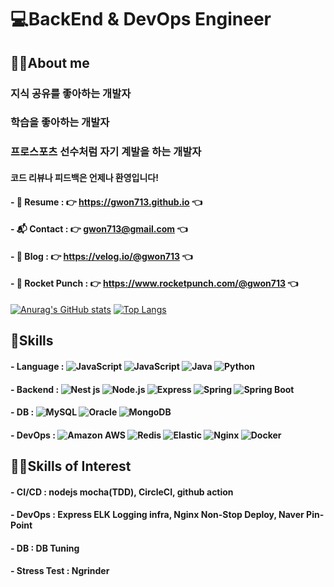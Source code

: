 # 💻BackEnd & DevOps Engineer 
## 💁‍♂️About me
### 지식 공유를 좋아하는 개발자
### 학습을 좋아하는 개발자
### 프로스포츠 선수처럼 자기 계발을 하는 개발자
#### 코드 리뷰나 피드백은 언제나 환영입니다!
#### - 📑 Resume : 👉 https://gwon713.github.io 👈
#### - 📬 Contact : 👉 gwon713@gmail.com 👈
#### - 📖 Blog : 👉 https://velog.io/@gwon713 👈
#### - 🚀 Rocket Punch : 👉 https://www.rocketpunch.com/@gwon713 👈
[![Anurag's GitHub stats](https://github-readme-stats.vercel.app/api?username=gwon713&show_icons=true&theme=highcontrast)](https://github.com/gwon713/github-readme-stats) 
[![Top Langs](https://github-readme-stats.vercel.app/api/top-langs/?username=gwon713&layout=compact&theme=highcontrast)](https://github.com/gwon713/github-readme-stats)
## 🌟Skills
#### - Language : <img alt="JavaScript" src ="https://img.shields.io/badge/​-JavaScript-F7DF1E.svg?style=flat-square&logo=JavaScript&logoColor=F7DF1E"/> <img alt="JavaScript" src ="https://img.shields.io/badge/​-TypeScript-3178C6.svg?style=flat-square&logo=TypeScript&logoColor=3178C6"/> <img alt="Java" src ="https://img.shields.io/badge/​-Java-007396.svg?style=flat-square&logo=Java&logoColor=white"/> <img alt="Python" src ="https://img.shields.io/badge/​-Python-3776AB.svg?style=flat-square&logo=Python&logoColor=white"/>
#### - Backend : <img alt="Nest js" src ="https://img.shields.io/badge/​-Nest js-%23E0234E.svg?style=flat-square&logo=nestjs&logoColor=white"/> <img alt="Node.js" src ="https://img.shields.io/badge/​-Node js-339933.svg?style=flat-square&logo=Node.js&logoColor=white"/> <img alt="Express" src ="https://img.shields.io/badge/​-Express-379933.svg?style=flat-square&logo=Express&logoColor=white"/> <img alt="Spring" src ="https://img.shields.io/badge/​-Spring-6DB33F.svg?style=flat-square&logo=Spring&logoColor=white"/> <img alt="Spring Boot" src ="https://img.shields.io/badge/​-Spring Boot-6DB33F.svg?style=flat-square&logo=SpringBoot&logoColor=white"/>
#### - DB : <img alt="MySQL" src ="https://img.shields.io/badge/​-MySQL-4479A1.svg?style=flat-square&logo=MySQL&logoColor=white"/> <img alt="Oracle" src ="https://img.shields.io/badge/​-Oracle-F80000.svg?style=flat-square&logo=Oracle&logoColor=white"/> <img alt="MongoDB" src ="https://img.shields.io/badge/​-MongoDB-47A248.svg?style=flat-square&logo=MongoDB&logoColor=white"/>
#### - DevOps : <img alt="Amazon AWS" src ="https://img.shields.io/badge/​-AWS-232F3E.svg?style=flat-square&logo=AmazonAWS&logoColor=FF9900"/> <img alt="Redis" src ="https://img.shields.io/badge/​-Redis-DC382D.svg?style=flat-square&logo=Redis&logoColor=white"/> <img alt="Elastic" src ="https://img.shields.io/badge/​-ELK-005571.svg?style=flat-square&logo=Elastic&logoColor=white"/> <img alt="Nginx" src ="https://img.shields.io/badge/​-Nginx-009639.svg?style=flat-square&logo=Nginx&logoColor=white"/> <img alt="Docker" src ="https://img.shields.io/badge/​-Docker-2496ED.svg?style=flat-square&logo=Docker&logoColor=white"/>
## 👨‍💻Skills of Interest
#### - CI/CD : nodejs mocha(TDD), CircleCI, github action
#### - DevOps : Express ELK Logging infra, Nginx Non-Stop Deploy, Naver Pin-Point
#### - DB : DB Tuning
#### - Stress Test : Ngrinder
